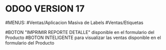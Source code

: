 # ODOO VERSION 17
#MENUS:
#Ventas/Aplicacion Masiva de Labels
#Ventas/Etiquetas

#BOTON "IMPRIMIR REPORTE DETALLE"  disponible en el formulario del Producto
#BOTON INTELIGENTE para visualizar las ventas disponible en el formulario del Producto